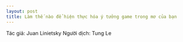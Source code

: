 ```yaml
---
layout: post
title: Làm thế nào để hiện thực hóa ý tưởng game trong mơ của bạn
---
```


Tác giả: Juan Linietsky
Người dịch: Tung Le
